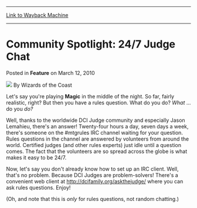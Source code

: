 
---
[Link to Wayback Machine](https://web.archive.org/web/20220126074433/https://magic.wizards.com/en/articles/archive/feature/community-spotlight-247-judge-chat-2010-03-12)

[_metadata_:author]:- "Wizards of the Coast"
[_metadata_:description]:- "Let's say you're playing Magic in the middle of the night. So far, fairly realistic, right? But then you have a rules question. What do you do? What ... do you do? Well, thanks to the worldwide DCI Judge community and especially Jason Lemahieu, there's an answer! Twenty-four hours a day, seven days a week, there's someone on the #mtgrules IRC channel waiting for your question."
[_metadata_:generator]:- "Drupal 7 (http://drupal.org)"
[_metadata_:node]:- "600596"
[_metadata_:publish_date]:- "2010-03-12"
[_metadata_:source]:- "div-main-content"
[_metadata_:title]:- "Community Spotlight: 24/7 Judge Chat"
[_metadata_:wayback_capture_timestamp]:- "2022-01-26 07:44:33"
[_metadata_:wayback_raw_url]:- "https://web.archive.org/web/20220126074433id_/https://magic.wizards.com/en/articles/archive/feature/community-spotlight-247-judge-chat-2010-03-12"
[_metadata_:wayback_url]:- "https://magic.wizards.com/en/articles/archive/feature/community-spotlight-247-judge-chat-2010-03-12"
---


Community Spotlight: 24/7 Judge Chat
====================================



 Posted in **Feature**
 on March 12, 2010 






![](https://media.magic.wizards.com/styles/auth_small/public/images/person/wizards_author.jpg)
By Wizards of the Coast











Let's say you're playing **Magic** in the middle of the night. So far, fairly realistic, right? But then you have a rules question. What do you do? *What* ... do you *do?*


Well, thanks to the worldwide DCI Judge community and especially Jason Lemahieu, there's an answer! Twenty-four hours a day, seven days a week, there's someone on the #mtgrules IRC channel waiting for your question. Rules questions in the channel are answered by volunteers from around the world. Certified judges (and other rules experts) just idle until a question comes. The fact that the volunteers are so spread across the globe is what makes it easy to be 24/7.


Now, let's say you don't already know how to set up an IRC client. Well, that's no problem. Because DCI Judges are problem-solvers! There's a convenient web client at <http://dcifamily.org/askthejudge/> where you can ask rules questions. Enjoy!


(Oh, and note that this is *only* for rules questions, not random chatting.)








